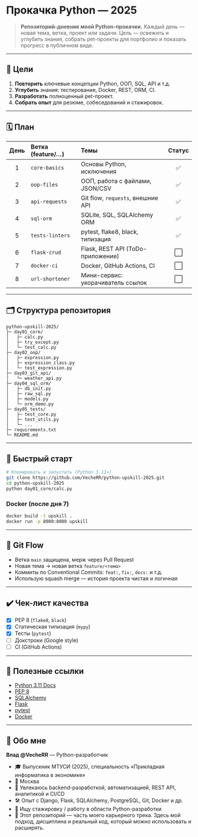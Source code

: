 # Прокачка Python — 2025

> **Репозиторий-дневник моей Python-прокачки.** Каждый день — новая тема, ветка, проект или задачи. Цель — освежить и углубить знания, собрать pet-проекты для портфолио и показать прогресс в публичном виде.

---

## 🎯 Цели

1. **Повторить** ключевые концепции Python, ООП, SQL, API и т.д.
2. **Углубить** знания: тестирование, Docker, REST, ORM, CI.
3. **Разработать** полноценный pet-проект.
4. **Собрать опыт** для резюме, собеседований и стажировок.

---

## 🗓️ План

| День | Ветка (feature/…) | Темы                              | Статус |
| :--: | :---------------- | :-------------------------------- | :----: |
|  1   | `core-basics`     | Основы Python, исключения         |   ✅   |
|  2   | `oop-files`       | ООП, работа с файлами, JSON/CSV   |   ✅   |
|  3   | `api-requests`    | Git flow, `requests`, внешние API |   ✅   |
|  4   | `sql-orm`         | SQLite, SQL, SQLAlchemy ORM       |   ✅   |
|  5   | `tests-linters`   | pytest, flake8, black, типизация  |   ✅   |
|  6   | `flask-crud`      | Flask, REST API (ToDo-приложение) |   ⬜   |
|  7   | `docker-ci`       | Docker, GitHub Actions, CI        |   ⬜   |
|  8   | `url-shortener`   | Мини-сервис: укорачиватель ссылок |   ⬜   |

---

## 🗂 Структура репозитория

```
python-upskill-2025/
├─ day01_core/
│   ├─ calc.py
│   ├─ try_except.py
│   └─ test_calc.py
├─ day02_oop/
│   ├─ expression.py
│   ├─ expression_class.py
│   └─ test_expression.py
├─ day03_git_api/
│   └─ weather_api.py
├─ day04_sql_orm/
│   ├─ db_init.py
│   ├─ raw_sql.py
│   ├─ models.py
│   └─ orm_demo.py
├─ day05_tests/
│   ├─ test_core.py
│   ├─ test_utils.py
│   └─ ...
├─ requirements.txt
└─ README.md
```

---

## 🚀 Быстрый старт

```bash
# Клонировать и запустить (Python 3.11+)
git clone https://github.com/VecheRR/python-upskill-2025.git
cd python-upskill-2025
python day01_core/calc.py
```

### Docker (после дня 7)

```bash
docker build -t upskill .
docker run -p 8000:8000 upskill
```

---

## 🤝 Git Flow

- Ветка `main` защищена, мерж через Pull Request
- Новая тема → новая ветка `feature/<тема>`
- Коммиты по Conventional Commits: `feat:`, `fix:`, `docs:` и т.д.
- Использую squash merge — история проекта чистая и логичная

---

## ✔️ Чек-лист качества

- [x] PEP 8 (`flake8`, `black`)
- [x] Статическая типизация (`mypy`)
- [x] Тесты (`pytest`)
- [ ] Докстроки (Google style)
- [ ] CI (GitHub Actions)

---

## 🔗 Полезные ссылки

- [Python 3.11 Docs](https://docs.python.org/3/)
- [PEP 8](https://peps.python.org/pep-0008/)
- [SQLAlchemy](https://docs.sqlalchemy.org/)
- [Flask](https://flask.palletsprojects.com/)
- [pytest](https://docs.pytest.org/)
- [Docker](https://docs.docker.com/)

---

## 👤 Обо мне

**Влад @VecheRR** — Python-разработчик

- 🎓 Выпускник МТУСИ (2025), специальность «Прикладная информатика в экономике»
- 📍 Москва
- 🧠 Увлекаюсь backend-разработкой, автоматизацией, REST API, аналитикой и CI/CD
- 🛠 Опыт с Django, Flask, SQLAlchemy, PostgreSQL, Git, Docker и др.
- 🔎 Ищу стажировку / работу в области Python-разработки
- 💼 Этот репозиторий — часть моего карьерного трека. Здесь мой подход, дисциплина и реальный код, который можно использовать и расширять.
